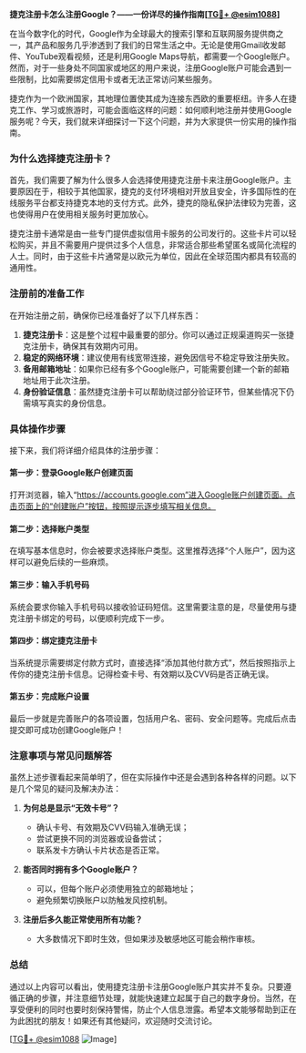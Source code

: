 **捷克注册卡怎么注册Google？——一份详尽的操作指南[[TG💪+ @esim1088](https://t.me/s/esim1088)]**

在当今数字化的时代，Google作为全球最大的搜索引擎和互联网服务提供商之一，其产品和服务几乎渗透到了我们的日常生活之中。无论是使用Gmail收发邮件、YouTube观看视频，还是利用Google Maps导航，都需要一个Google账户。然而，对于一些身处不同国家或地区的用户来说，注册Google账户可能会遇到一些限制，比如需要绑定信用卡或者无法正常访问某些服务。

捷克作为一个欧洲国家，其地理位置使其成为连接东西欧的重要枢纽。许多人在捷克工作、学习或旅游时，可能会面临这样的问题：如何顺利地注册并使用Google服务呢？今天，我们就来详细探讨一下这个问题，并为大家提供一份实用的操作指南。

### 为什么选择捷克注册卡？

首先，我们需要了解为什么很多人会选择使用捷克注册卡来注册Google账户。主要原因在于，相较于其他国家，捷克的支付环境相对开放且安全，许多国际性的在线服务平台都支持捷克本地的支付方式。此外，捷克的隐私保护法律较为完善，这也使得用户在使用相关服务时更加放心。

捷克注册卡通常是由一些专门提供虚拟信用卡服务的公司发行的。这些卡片可以轻松购买，并且不需要用户提供过多个人信息，非常适合那些希望匿名或简化流程的人士。同时，由于这些卡片通常是以欧元为单位，因此在全球范围内都具有较高的通用性。

### 注册前的准备工作

在开始注册之前，确保你已经准备好了以下几样东西：

1. **捷克注册卡**：这是整个过程中最重要的部分。你可以通过正规渠道购买一张捷克注册卡，确保其有效期内可用。
2. **稳定的网络环境**：建议使用有线宽带连接，避免因信号不稳定导致注册失败。
3. **备用邮箱地址**：如果你已经有多个Google账户，可能需要创建一个新的邮箱地址用于此次注册。
4. **身份验证信息**：虽然捷克注册卡可以帮助绕过部分验证环节，但某些情况下仍需填写真实的身份信息。

### 具体操作步骤

接下来，我们将详细介绍具体的注册步骤：

#### 第一步：登录Google账户创建页面

打开浏览器，输入“https://accounts.google.com”进入Google账户创建页面。点击页面上的“创建账户”按钮，按照提示逐步填写相关信息。

#### 第二步：选择账户类型

在填写基本信息时，你会被要求选择账户类型。这里推荐选择“个人账户”，因为这样可以避免后续的一些麻烦。

#### 第三步：输入手机号码

系统会要求你输入手机号码以接收验证码短信。这里需要注意的是，尽量使用与捷克注册卡绑定的号码，以便顺利完成下一步。

#### 第四步：绑定捷克注册卡

当系统提示需要绑定付款方式时，直接选择“添加其他付款方式”，然后按照指示上传你的捷克注册卡信息。记得检查卡号、有效期以及CVV码是否正确无误。

#### 第五步：完成账户设置

最后一步就是完善账户的各项设置，包括用户名、密码、安全问题等。完成后点击提交即可成功创建Google账户！

### 注意事项与常见问题解答

虽然上述步骤看起来简单明了，但在实际操作中还是会遇到各种各样的问题。以下是几个常见的疑问及解决办法：

1. **为何总是显示“无效卡号”？**
   - 确认卡号、有效期及CVV码输入准确无误；
   - 尝试更换不同的浏览器或设备尝试；
   - 联系发卡方确认卡片状态是否正常。

2. **能否同时拥有多个Google账户？**
   - 可以，但每个账户必须使用独立的邮箱地址；
   - 避免频繁切换账户以防触发风控机制。

3. **注册后多久能正常使用所有功能？**
   - 大多数情况下即时生效，但如果涉及敏感地区可能会稍作审核。

### 总结

通过以上内容可以看出，使用捷克注册卡注册Google账户其实并不复杂。只要遵循正确的步骤，并注意细节处理，就能快速建立起属于自己的数字身份。当然，在享受便利的同时也要时刻保持警惕，防止个人信息泄露。希望本文能够帮助到正在为此困扰的朋友！如果还有其他疑问，欢迎随时交流讨论。

[[TG💪+ @esim1088](https://t.me/s/esim1088) ![Image](https://i.postimg.cc/4NQfJmqS/Snipaste-2025-05-13-00-14-12.png)]